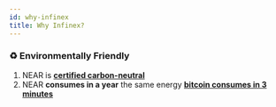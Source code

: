 ```yaml
---
id: why-infinex
title: Why Infinex?
---
```


### ♻️ Environmentally Friendly

1. NEAR is **[certified carbon-neutral](https://near.org/blog/the-near-blockchain-is-climate-neutral/)**
2. NEAR **consumes in a year** the same energy [**bitcoin consumes in 3 minutes**](https://medium.com/nearprotocol/how-near-went-carbon-neutral-e656db96da47#:~:text=The%20firm%20found%20that%20NEAR,PoS%20technology%20instead%20of%20PoW)
